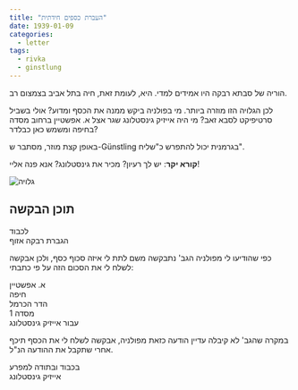 ```yaml
---
title: "העברת כספים חידתית"
date: 1939-01-09
categories:
  - letter
tags:
  - rivka
  - ginstlung
---
```


הוריה של סבתא רבקה היו אמידים למדי.
היא, לעומת זאת, חיה בתל אביב בצמצום רב.

לכן הגלויה הזו מוזרה ביותר. מי בפולניה ביקש ממנה את הכסף ומדוע?
אולי בשביל סרטיפיקט לסבא זאב?
מי היה אייזיק גינסטלונג שגר אצל א. אפשטיין ברחוב מסדה בחיפה
ומשמש כאן כבלדר?

באופן קצת מוזר, מסתבר ש-Günstling בגרמנית יכול להתפרש כ"שליח".

**קורא יקר**:
יש לך רעיון? מכיר את גינסטלונג? אנא פנה אליי!

![גלויה](/pupko-papers/assets/images/1939-01-09-money-transfer.jpg)


## תוכן הבקשה

לכבוד  
הגברת רבקה אזוף

כפי שהודיעו לי מפולניה הגב' נתבקשה משם
לתת לי איזה סכוף כסף, ולכן אבקשה לשלח לי
את הסכום הזה על פי כתבתי:

א. אפשטיין  
חיפה  
הדר הכרמל  
מסדה 1  
עבור אייזיק גינסטלונג

במקרה שהגב' לא קיבלה עדיין הודעה כזאת מפולניה,
אבקשה לשלח לי את הכסף תיכף אחרי שתקבל את ההודעה הנ"ל.

בכבוד ובתודה למפרע  
אייזיק גינסטלונג
